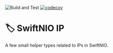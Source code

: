 ![Build and Test](https://github.com/PSchmiedmayer/Swift-NIO-IP/workflows/Build%20and%20Test/badge.svg)
[![codecov](https://codecov.io/gh/PSchmiedmayer/Swift-NIO-IP/branch/develop/graph/badge.svg?token=KW43SIBOF9)](https://codecov.io/gh/PSchmiedmayer/Swift-NIO-IP)

# 🏷 SwiftNIO IP

A few small helper types related to IPs in SwiftNIO.
